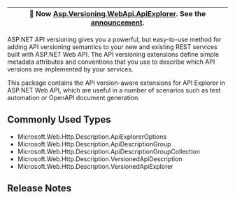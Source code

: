 ﻿| :mega: Now [Asp.Versioning.WebApi.ApiExplorer](https://www.nuget.org/packages/Asp.Versioning.WebApi.ApiExplorer/). See the [announcement](https://github.com/dotnet/aspnet-api-versioning/discussions/807). |
|-|

ASP.NET API versioning gives you a powerful, but easy-to-use method for adding API versioning semantics to your new
and existing REST services built with ASP.NET Web API. The API versioning extensions define simple metadata attributes
and conventions that you use to describe which API versions are implemented by your services.

This package contains the API version-aware extensions for API Explorer in ASP.NET Web API, which are useful in a
number of scenarios such as test automation or OpenAPI document generation.

## Commonly Used Types

- Microsoft.Web.Http.Description.ApiExplorerOptions
- Microsoft.Web.Http.Description.ApiDescriptionGroup
- Microsoft.Web.Http.Description.ApiDescriptionGroupCollection
- Microsoft.Web.Http.Description.VersionedApiDescription
- Microsoft.Web.Http.Description.VersionedApiExplorer

## Release Notes

